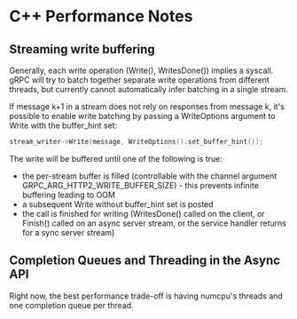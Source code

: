 # C++ Performance Notes

## Streaming write buffering

Generally, each write operation (Write(), WritesDone()) implies a syscall.
gRPC will try to batch together separate write operations from different
threads, but currently cannot automatically infer batching in a single stream.

If message k+1 in a stream does not rely on responses from message k, it's
possible to enable write batching by passing a WriteOptions argument to Write
with the buffer_hint set:

```c++
stream_writer->Write(message, WriteOptions().set_buffer_hint());
```

The write will be buffered until one of the following is true:
- the per-stream buffer is filled (controllable with the channel argument
  GRPC_ARG_HTTP2_WRITE_BUFFER_SIZE) - this prevents infinite buffering leading
  to OOM
- a subsequent Write without buffer_hint set is posted
- the call is finished for writing (WritesDone() called on the client,
  or Finish() called on an async server stream, or the service handler returns
  for a sync server stream)

## Completion Queues and Threading in the Async API

Right now, the best performance trade-off is having numcpu's threads and one
completion queue per thread.
